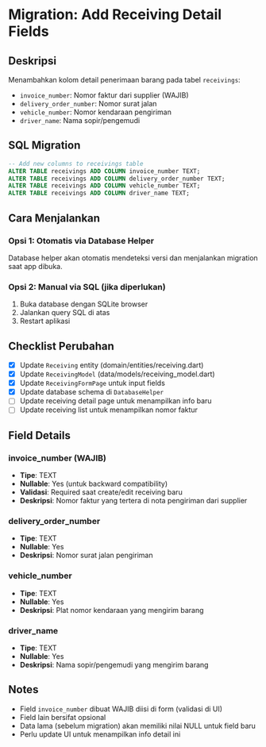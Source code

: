 # Migration: Add Receiving Detail Fields

## Deskripsi
Menambahkan kolom detail penerimaan barang pada tabel `receivings`:
- `invoice_number`: Nomor faktur dari supplier (WAJIB)
- `delivery_order_number`: Nomor surat jalan
- `vehicle_number`: Nomor kendaraan pengiriman
- `driver_name`: Nama sopir/pengemudi

## SQL Migration

```sql
-- Add new columns to receivings table
ALTER TABLE receivings ADD COLUMN invoice_number TEXT;
ALTER TABLE receivings ADD COLUMN delivery_order_number TEXT;
ALTER TABLE receivings ADD COLUMN vehicle_number TEXT;
ALTER TABLE receivings ADD COLUMN driver_name TEXT;
```

## Cara Menjalankan

### Opsi 1: Otomatis via Database Helper
Database helper akan otomatis mendeteksi versi dan menjalankan migration saat app dibuka.

### Opsi 2: Manual via SQL (jika diperlukan)
1. Buka database dengan SQLite browser
2. Jalankan query SQL di atas
3. Restart aplikasi

## Checklist Perubahan

- [x] Update `Receiving` entity (domain/entities/receiving.dart)
- [x] Update `ReceivingModel` (data/models/receiving_model.dart)
- [x] Update `ReceivingFormPage` untuk input fields
- [x] Update database schema di `DatabaseHelper`
- [ ] Update receiving detail page untuk menampilkan info baru
- [ ] Update receiving list untuk menampilkan nomor faktur

## Field Details

### invoice_number (WAJIB)
- **Tipe**: TEXT
- **Nullable**: Yes (untuk backward compatibility)
- **Validasi**: Required saat create/edit receiving baru
- **Deskripsi**: Nomor faktur yang tertera di nota pengiriman dari supplier

### delivery_order_number
- **Tipe**: TEXT
- **Nullable**: Yes
- **Deskripsi**: Nomor surat jalan pengiriman

### vehicle_number
- **Tipe**: TEXT
- **Nullable**: Yes
- **Deskripsi**: Plat nomor kendaraan yang mengirim barang

### driver_name
- **Tipe**: TEXT
- **Nullable**: Yes
- **Deskripsi**: Nama sopir/pengemudi yang mengirim barang

## Notes
- Field `invoice_number` dibuat WAJIB diisi di form (validasi di UI)
- Field lain bersifat opsional
- Data lama (sebelum migration) akan memiliki nilai NULL untuk field baru
- Perlu update UI untuk menampilkan info detail ini
